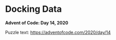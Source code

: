 # Docking Data

**Advent of Code: Day 14, 2020**

Puzzle text: <https://adventofcode.com/2020/day/14>
